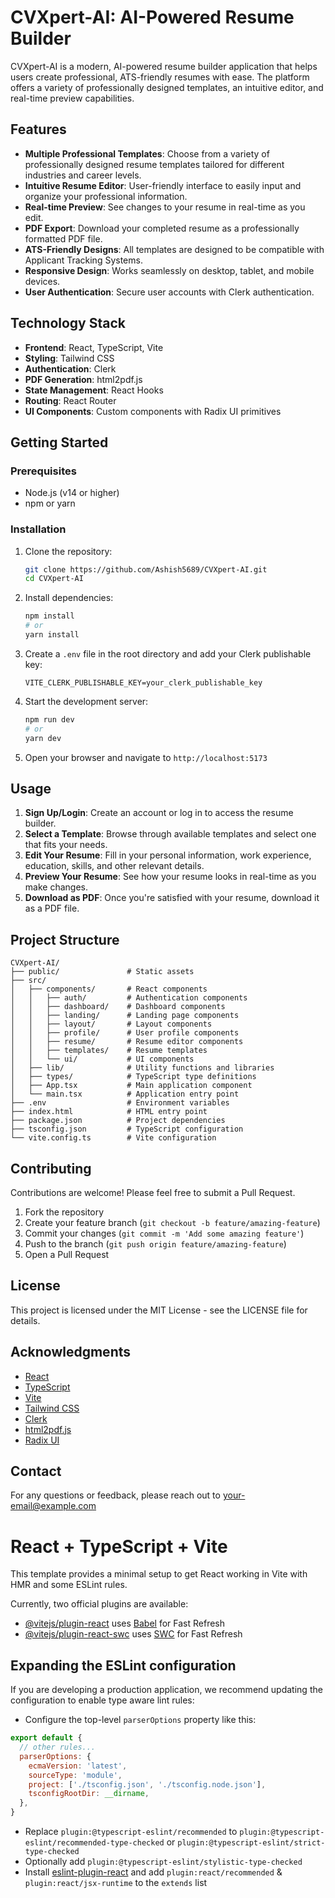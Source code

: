 # CVXpert-AI: AI-Powered Resume Builder

CVXpert-AI is a modern, AI-powered resume builder application that helps users create professional, ATS-friendly resumes with ease. The platform offers a variety of professionally designed templates, an intuitive editor, and real-time preview capabilities.

## Features

- **Multiple Professional Templates**: Choose from a variety of professionally designed resume templates tailored for different industries and career levels.
- **Intuitive Resume Editor**: User-friendly interface to easily input and organize your professional information.
- **Real-time Preview**: See changes to your resume in real-time as you edit.
- **PDF Export**: Download your completed resume as a professionally formatted PDF file.
- **ATS-Friendly Designs**: All templates are designed to be compatible with Applicant Tracking Systems.
- **Responsive Design**: Works seamlessly on desktop, tablet, and mobile devices.
- **User Authentication**: Secure user accounts with Clerk authentication.

## Technology Stack

- **Frontend**: React, TypeScript, Vite
- **Styling**: Tailwind CSS
- **Authentication**: Clerk
- **PDF Generation**: html2pdf.js
- **State Management**: React Hooks
- **Routing**: React Router
- **UI Components**: Custom components with Radix UI primitives

## Getting Started

### Prerequisites

- Node.js (v14 or higher)
- npm or yarn

### Installation

1. Clone the repository:
   ```bash
   git clone https://github.com/Ashish5689/CVXpert-AI.git
   cd CVXpert-AI
   ```

2. Install dependencies:
   ```bash
   npm install
   # or
   yarn install
   ```

3. Create a `.env` file in the root directory and add your Clerk publishable key:
   ```
   VITE_CLERK_PUBLISHABLE_KEY=your_clerk_publishable_key
   ```

4. Start the development server:
   ```bash
   npm run dev
   # or
   yarn dev
   ```

5. Open your browser and navigate to `http://localhost:5173`

## Usage

1. **Sign Up/Login**: Create an account or log in to access the resume builder.
2. **Select a Template**: Browse through available templates and select one that fits your needs.
3. **Edit Your Resume**: Fill in your personal information, work experience, education, skills, and other relevant details.
4. **Preview Your Resume**: See how your resume looks in real-time as you make changes.
5. **Download as PDF**: Once you're satisfied with your resume, download it as a PDF file.

## Project Structure

```
CVXpert-AI/
├── public/               # Static assets
├── src/
│   ├── components/       # React components
│   │   ├── auth/         # Authentication components
│   │   ├── dashboard/    # Dashboard components
│   │   ├── landing/      # Landing page components
│   │   ├── layout/       # Layout components
│   │   ├── profile/      # User profile components
│   │   ├── resume/       # Resume editor components
│   │   ├── templates/    # Resume templates
│   │   └── ui/           # UI components
│   ├── lib/              # Utility functions and libraries
│   ├── types/            # TypeScript type definitions
│   ├── App.tsx           # Main application component
│   └── main.tsx          # Application entry point
├── .env                  # Environment variables
├── index.html            # HTML entry point
├── package.json          # Project dependencies
├── tsconfig.json         # TypeScript configuration
└── vite.config.ts        # Vite configuration
```

## Contributing

Contributions are welcome! Please feel free to submit a Pull Request.

1. Fork the repository
2. Create your feature branch (`git checkout -b feature/amazing-feature`)
3. Commit your changes (`git commit -m 'Add some amazing feature'`)
4. Push to the branch (`git push origin feature/amazing-feature`)
5. Open a Pull Request

## License

This project is licensed under the MIT License - see the LICENSE file for details.

## Acknowledgments

- [React](https://reactjs.org/)
- [TypeScript](https://www.typescriptlang.org/)
- [Vite](https://vitejs.dev/)
- [Tailwind CSS](https://tailwindcss.com/)
- [Clerk](https://clerk.dev/)
- [html2pdf.js](https://github.com/eKoopmans/html2pdf.js)
- [Radix UI](https://www.radix-ui.com/)

## Contact

For any questions or feedback, please reach out to [your-email@example.com](mailto:your-email@example.com)

# React + TypeScript + Vite

This template provides a minimal setup to get React working in Vite with HMR and some ESLint rules.

Currently, two official plugins are available:

- [@vitejs/plugin-react](https://github.com/vitejs/vite-plugin-react/blob/main/packages/plugin-react/README.md) uses [Babel](https://babeljs.io/) for Fast Refresh
- [@vitejs/plugin-react-swc](https://github.com/vitejs/vite-plugin-react-swc) uses [SWC](https://swc.rs/) for Fast Refresh

## Expanding the ESLint configuration

If you are developing a production application, we recommend updating the configuration to enable type aware lint rules:

- Configure the top-level `parserOptions` property like this:

```js
export default {
  // other rules...
  parserOptions: {
    ecmaVersion: 'latest',
    sourceType: 'module',
    project: ['./tsconfig.json', './tsconfig.node.json'],
    tsconfigRootDir: __dirname,
  },
}
```

- Replace `plugin:@typescript-eslint/recommended` to `plugin:@typescript-eslint/recommended-type-checked` or `plugin:@typescript-eslint/strict-type-checked`
- Optionally add `plugin:@typescript-eslint/stylistic-type-checked`
- Install [eslint-plugin-react](https://github.com/jsx-eslint/eslint-plugin-react) and add `plugin:react/recommended` & `plugin:react/jsx-runtime` to the `extends` list
